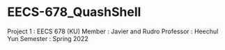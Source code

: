 # EECS-678_QuashShell
Project 1 : EECS 678 (KU)
Member : Javier and Rudro 
Professor : Heechul Yun
Semester : Spring 2022
